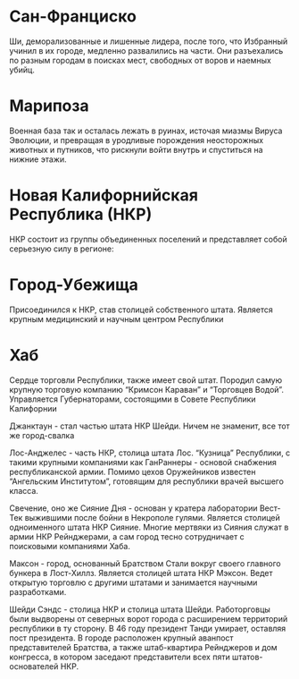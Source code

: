 # Сан-Франциско 
Ши, деморализованные и лишенные лидера, после того, что Избранный учинил в их городе, медленно развалились на части. Они разъехались по разным городам в поисках мест, свободных от воров и наемных убийц.

# Марипоза 
Военная база так и осталась лежать в руинах, источая миазмы Вируса Эволюции, и превращая в уродливые порождения неосторожных животных и путников, что рискнули войти внутрь и спуститься на нижние этажи.

# Новая Калифорнийская Республика (НКР)
НКР состоит из группы объединенных поселений и представляет собой серьезную силу в регионе:

  # Город-Убежища 
  Присоединился к НКР, став столицей собственного штата. Является крупным медицинский и научным центром Республики
  
  # Хаб 
  Cердце торговли Республики, также имеет свой штат. Породил самую крупную торговую компанию “Кримсон Караван” и “Торговцев Водой”.     Управляется Губернаторами, состоящими в Совете Республики Калифорнии

Джанктаун - стал частью штата НКР Шейди. Ничем не знаменит, все тот же город-свалка

Лос-Анджелес - часть НКР, столица штата Лос. “Кузница” Республики, с такими крупными компаниями как ГанРаннеры - основой снабжения республиканской армии. Помимо цехов Оружейников известен “Ангельским Институтом”, готовящим для республики врачей высшего класса.

Свечение, оно же Сияние Дня - основан у кратера лаборатории Вест-Тек выжившими после бойни в Некрополе гулями. Является столицей одноименного штата НКР Сияние. Многие мертвяки из Сияния служат в армии НКР Рейнджерами, а сам город тесно сотрудничает с поисковыми компаниями Хаба.

Максон - город, основанный Братством Стали вокруг своего главного бункера в Лост-Хиллз. Является столицей штата НКР Мэксон. Ведет открытую торговлю с другими штатами и занимается научными разработками.

Шейди Сэндс - столица НКР и столица штата Шейди. Работорговцы были выдворены от северных ворот города с расширением территорий республики в ту сторону. В 46 году президент Танди умирает, оставляя пост президента. В городе расположен крупный аванпост представителей Братства, а также штаб-квартира Рейнджеров и дом конгресса, в котором заседают представители всех пяти штатов-основателей НКР.

